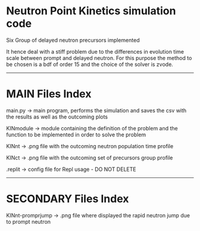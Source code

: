 #                     Neutron Point Kinetics simulation code   

Six Group of delayed neutron precursors implemented

It hence deal with a stiff problem due to the differences in evolution time scale between prompt and delayed neutron. For this purpose the method to be chosen is a bdf of order 15 and the choice of the solver is zvode.
________________________________________________________________________________
#  MAIN Files Index

main.py   -> main program, performs the simulation and saves the csv with the results as well as the outcoming plots

KINmodule -> module containing the definition of the problem and the function to be implemented in order to solve the problem

KINnt     -> .png file with the outcoming neutron population time profile

KINct     -> .png file with the outcoming set of precursors group profile

.replit   -> config file for Repl usage - DO NOT DELETE

________________________________________________________________________________
#  SECONDARY Files Index

KINnt-promprjump -> .png file where displayed the rapid neutron jump due to prompt neutron
